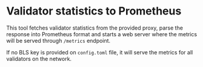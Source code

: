 # Validator statistics to Prometheus

This tool fetches validator statistics from the provided proxy, parse the response into Prometheus format and starts a web server where the metrics will be served through `/metrics` endpoint.

If no BLS key is provided on `config.toml` file, it will serve the metrics for all validators on the network.
